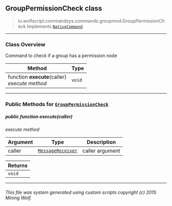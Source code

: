 ## GroupPermissionCheck __class__

>io.wolfscript.commandsys.commands.groupmod.GroupPermissionCheck
>Implements [`NativeCommand`](../../NativeCommand.md)

---

### Class Overview

Command to check if a group has a permission node

Method | Type   
--- | :--- 
 function __execute__(caller) <br> _execute method_ | `void`



---


### Public Methods for [`GroupPermissionCheck`](GroupPermissionCheck.md)

##### <a id='execute'></a>public  function __execute__(caller)

_execute method_

Argument | Type | Description  
--- | --- | --- 
caller | [`MessageReceiver`](../../../chat/MessageReceiver.md) | caller argument

Returns | 
--- | 
`void` |


---


###### This file was system generated using custom scripts copyright (c) 2015 Mining Wolf.
	

